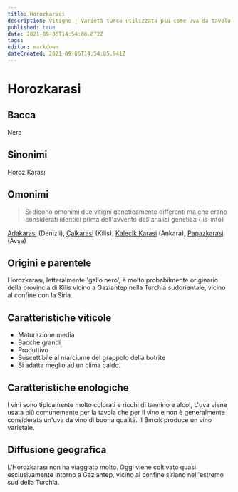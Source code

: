 ```yaml
---
title: Horozkarasi
description: Vitigno | Varietà turca utilizzata più come uva da tavola che per il vino
published: true
date: 2021-09-06T14:54:08.872Z
tags: 
editor: markdown
dateCreated: 2021-09-06T14:54:05.941Z
---
```


# Horozkarasi

## Bacca
Nera

## Sinonimi
Horoz Karası

## Omonimi
> Si dicono omonimi due vitigni geneticamente differenti ma che erano considerati identici prima dell'avvento dell'analisi genetica
{.is-info}

[Adakarasi](/vitigni/Turchia/adakarasi) (Denizli), [Çalkarasi](/vitigni/Turchia/calkarasi) (Kilis), [Kalecik Karasi](/vitigni/Turchia/kalecik-karasi) (Ankara), [Papazkarasi](/vitigni/Turchia/papazkarasi) (Avşa)

## Origini e parentele
Horozkarası, letteralmente 'gallo nero', è molto probabilmente originario della provincia di Kilis vicino a Gaziantep nella Turchia sudorientale, vicino al confine con la Siria.

## Caratteristiche viticole

- Maturazione media 
- Bacche grandi
- Produttivo
- Suscettibile al marciume del grappolo della botrite
- Si adatta meglio ad un clima caldo.

## Caratteristiche enologiche

I vini sono tipicamente molto colorati e ricchi di tannino e alcol, L'uva viene usata più comunemente per la tavola che per il vino e non è generalmente considerata un'uva da vino di buona qualità. Il Bırıcık produce un vino varietale.

## Diffusione geografica
L'Horozkarası non ha viaggiato molto. Oggi viene coltivato quasi esclusivamente intorno a Gaziantep, vicino al confine siriano nell'estremo sud della Turchia.


